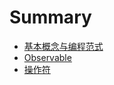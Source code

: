 # Summary

* [基本概念与编程范式](basic-concepts.md)
* [Observable](observable.md)
* [操作符](core-operators.md)
